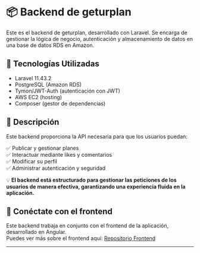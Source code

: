 # 📦 Backend de geturplan

Este es el backend de geturplan, desarrollado con Laravel. Se encarga de gestionar la lógica de negocio, autenticación y almacenamiento de datos en una base de datos RDS en Amazon.

## 🚀 Tecnologías Utilizadas

- Laravel 11.43.2
- PostgreSQL (Amazon RDS)
- Tymon/JWT-Auth (autenticación con JWT)
- AWS EC2 (hosting)
- Composer (gestor de dependencias)

## 📌 Descripción

Este backend proporciona la API necesaria para que los usuarios puedan:

✅ Publicar y gestionar planes  
✅ Interactuar mediante likes y comentarios  
✅ Modificar su perfil  
✅ Administrar autenticación y seguridad  

💡 **El backend está estructurado para gestionar las peticiones de los usuarios de manera efectiva, garantizando una experiencia fluida en la aplicación.**

## 🔗 Conéctate con el frontend

Este backend trabaja en conjunto con el frontend de la aplicación, desarrollado en Angular.  
Puedes ver más sobre el frontend aquí: [Repositorio Frontend](https://github.com/alexcandela/geturplanfrontend)

---
